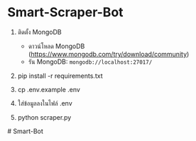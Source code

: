 # Smart-Scraper-Bot

1. ติดตั้ง MongoDB 
    - ดาวน์โหลด MongoDB (https://www.mongodb.com/try/download/community)
    - รัน MongoDB: `mongodb://localhost:27017/`

2. pip install -r requirements.txt

3. cp .env.example .env

4. ใส่ข้อมูลลงในไฟล์ .env

5. python scraper.py   

 #   S m a r t - B o t  
 